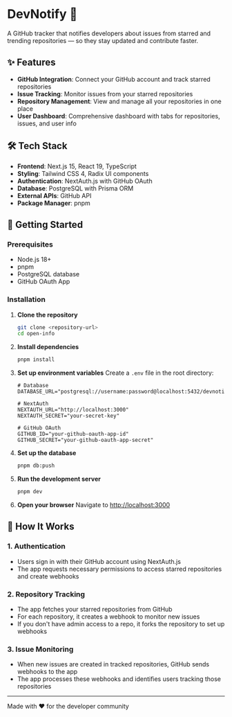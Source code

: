 # DevNotify 🚀

A GitHub tracker that notifies developers about issues from starred and trending repositories — so they stay updated and contribute faster.

## ✨ Features

- **GitHub Integration**: Connect your GitHub account and track starred repositories
- **Issue Tracking**: Monitor issues from your starred repositories
- **Repository Management**: View and manage all your repositories in one place
- **User Dashboard**: Comprehensive dashboard with tabs for repositories, issues, and user info

## 🛠️ Tech Stack

- **Frontend**: Next.js 15, React 19, TypeScript
- **Styling**: Tailwind CSS 4, Radix UI components
- **Authentication**: NextAuth.js with GitHub OAuth
- **Database**: PostgreSQL with Prisma ORM
- **External APIs**: GitHub API
- **Package Manager**: pnpm

## 🚀 Getting Started

### Prerequisites

- Node.js 18+
- pnpm
- PostgreSQL database
- GitHub OAuth App

### Installation

1. **Clone the repository**

   ```bash
   git clone <repository-url>
   cd open-info
   ```

2. **Install dependencies**

   ```bash
   pnpm install
   ```

3. **Set up environment variables**
   Create a `.env` file in the root directory:

   ```env
   # Database
   DATABASE_URL="postgresql://username:password@localhost:5432/devnotify"

   # NextAuth
   NEXTAUTH_URL="http://localhost:3000"
   NEXTAUTH_SECRET="your-secret-key"

   # GitHub OAuth
   GITHUB_ID="your-github-oauth-app-id"
   GITHUB_SECRET="your-github-oauth-app-secret"

   ```

4. **Set up the database**

   ```bash
   pnpm db:push
   ```

5. **Run the development server**

   ```bash
   pnpm dev
   ```

6. **Open your browser**
   Navigate to [http://localhost:3000](http://localhost:3000)

## 📱 How It Works

### 1. Authentication

- Users sign in with their GitHub account using NextAuth.js
- The app requests necessary permissions to access starred repositories and create webhooks

### 2. Repository Tracking

- The app fetches your starred repositories from GitHub
- For each repository, it creates a webhook to monitor new issues
- If you don't have admin access to a repo, it forks the repository to set up webhooks

### 3. Issue Monitoring

- When new issues are created in tracked repositories, GitHub sends webhooks to the app
- The app processes these webhooks and identifies users tracking those repositories

---

Made with ❤️ for the developer community
